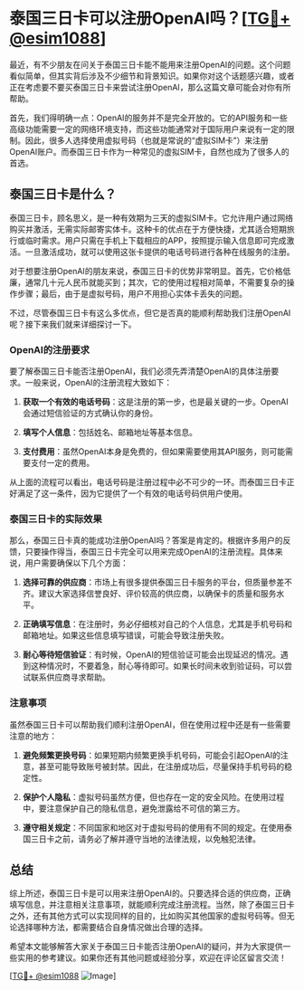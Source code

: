 # 泰国三日卡可以注册OpenAI吗？[[TG💪+ @esim1088](https://t.me/s/esim1088)]

最近，有不少朋友在问关于泰国三日卡能不能用来注册OpenAI的问题。这个问题看似简单，但其实背后涉及不少细节和背景知识。如果你对这个话题感兴趣，或者正在考虑要不要买泰国三日卡来尝试注册OpenAI，那么这篇文章可能会对你有所帮助。

首先，我们得明确一点：OpenAI的服务并不是完全开放的。它的API服务和一些高级功能需要一定的网络环境支持，而这些功能通常对于国际用户来说有一定的限制。因此，很多人选择使用虚拟号码（也就是常说的“虚拟SIM卡”）来注册OpenAI账户。而泰国三日卡作为一种常见的虚拟SIM卡，自然也成为了很多人的首选。

## 泰国三日卡是什么？

泰国三日卡，顾名思义，是一种有效期为三天的虚拟SIM卡。它允许用户通过网络购买并激活，无需实际邮寄实体卡。这种卡的优点在于方便快捷，尤其适合短期旅行或临时需求。用户只需在手机上下载相应的APP，按照提示输入信息即可完成激活。一旦激活成功，就可以使用这张卡提供的电话号码进行各种在线服务的注册。

对于想要注册OpenAI的朋友来说，泰国三日卡的优势非常明显。首先，它价格低廉，通常几十元人民币就能买到；其次，它的使用过程相对简单，不需要复杂的操作步骤；最后，由于是虚拟号码，用户不用担心实体卡丢失的问题。

不过，尽管泰国三日卡有这么多优点，但它是否真的能顺利帮助我们注册OpenAI呢？接下来我们就来详细探讨一下。

### OpenAI的注册要求

要了解泰国三日卡能否注册OpenAI，我们必须先弄清楚OpenAI的具体注册要求。一般来说，OpenAI的注册流程大致如下：

1. **获取一个有效的电话号码**：这是注册的第一步，也是最关键的一步。OpenAI会通过短信验证的方式确认你的身份。
   
2. **填写个人信息**：包括姓名、邮箱地址等基本信息。
   
3. **支付费用**：虽然OpenAI本身是免费的，但如果需要使用其API服务，则可能需要支付一定的费用。

从上面的流程可以看出，电话号码是注册过程中必不可少的一环。而泰国三日卡正好满足了这一条件，因为它提供了一个有效的电话号码供用户使用。

### 泰国三日卡的实际效果

那么，泰国三日卡真的能成功注册OpenAI吗？答案是肯定的。根据许多用户的反馈，只要操作得当，泰国三日卡完全可以用来完成OpenAI的注册流程。具体来说，用户需要确保以下几个方面：

1. **选择可靠的供应商**：市场上有很多提供泰国三日卡服务的平台，但质量参差不齐。建议大家选择信誉良好、评价较高的供应商，以确保卡的质量和服务水平。

2. **正确填写信息**：在注册时，务必仔细核对自己的个人信息，尤其是手机号码和邮箱地址。如果这些信息填写错误，可能会导致注册失败。

3. **耐心等待短信验证**：有时候，OpenAI的短信验证可能会出现延迟的情况。遇到这种情况时，不要着急，耐心等待即可。如果长时间未收到验证码，可以尝试联系供应商寻求帮助。

### 注意事项

虽然泰国三日卡可以帮助我们顺利注册OpenAI，但在使用过程中还是有一些需要注意的地方：

1. **避免频繁更换号码**：如果短期内频繁更换手机号码，可能会引起OpenAI的注意，甚至可能导致账号被封禁。因此，在注册成功后，尽量保持手机号码的稳定性。

2. **保护个人隐私**：虚拟号码虽然方便，但也存在一定的安全风险。在使用过程中，要注意保护自己的隐私信息，避免泄露给不可信的第三方。

3. **遵守相关规定**：不同国家和地区对于虚拟号码的使用有不同的规定。在使用泰国三日卡之前，请务必了解并遵守当地的法律法规，以免触犯法律。

## 总结

综上所述，泰国三日卡是可以用来注册OpenAI的。只要选择合适的供应商，正确填写信息，并注意相关注意事项，就能顺利完成注册流程。当然，除了泰国三日卡之外，还有其他方式可以实现同样的目的，比如购买其他国家的虚拟号码等。但无论选择哪种方法，都需要结合自身情况做出合理的选择。

希望本文能够解答大家关于泰国三日卡能否注册OpenAI的疑问，并为大家提供一些实用的参考建议。如果你还有其他问题或经验分享，欢迎在评论区留言交流！

[[TG💪+ @esim1088](https://t.me/s/esim1088) ![Image](https://i.postimg.cc/4NQfJmqS/Snipaste-2025-05-13-00-14-12.png)]